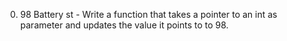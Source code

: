 0. 98 Battery st - Write a function that takes a pointer to an int as parameter and updates the value it points to to 98.
